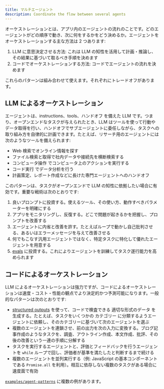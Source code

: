 ```yaml
---
title: マルチエージェント
description: Coordinate the flow between several agents
---
```


オーケストレーションとは、アプリ内のエージェントの流れのことです。どのエージェントがどの順序で動き、次に何をするかをどう決めるか。エージェントをオーケストレーションする主な方法は 2 つあります:

1. LLM に意思決定させる方法: これは LLM の知性を活用して計画・推論し、その結果に基づいて取るべき手順を決めます
2. コードでオーケストレーションする方法: コードでエージェントの流れを決めます

これらのパターンは組み合わせて使えます。それぞれにトレードオフがあります。

## LLM によるオーケストレーション

エージェントは、instructions、tools、ハンドオフ を備えた LLM です。つまり、オープンエンドなタスクが与えられたとき、LLM はツールを使って行動やデータ取得を行い、ハンドオフでサブエージェントに委任しながら、タスクへの取り組み方を自律的に計画できます。たとえば、リサーチ用のエージェントには次のようなツールを備えられます:

- Web 検索でオンライン情報を探す
- ファイル検索と取得で社内データや接続先を横断検索する
- コンピュータ操作 でコンピュータ上のアクションを実行する
- コード実行 でデータ分析を行う
- 計画策定、レポート作成などに長けた専門エージェントへのハンドオフ

このパターンは、タスクがオープンエンドで LLM の知性に依拠したい場合に有効です。重要な戦術は次のとおりです:

1. 良いプロンプトに投資する。使えるツール、その使い方、動作すべきパラメーターを明確にする
2. アプリをモニタリングし、反復する。どこで問題が起きるかを把握し、プロンプトを改善する
3. エージェントに内省と改善を許す。たとえばループで動かし自己批判させる、あるいはエラーメッセージを与えて改善させる
4. 何でもこなす汎用エージェントではなく、特定タスクに特化して優れたエージェントを用意する
5. [evals](https://platform.openai.com/docs/guides/evals) に投資する。これによりエージェントを訓練してタスク遂行能力を高められます

## コードによるオーケストレーション

LLM によるオーケストレーションは強力ですが、コードによるオーケストレーションは速度・コスト・性能の観点でより決定的かつ予測可能になります。一般的なパターンは次のとおりです:

- [structured outputs](https://platform.openai.com/docs/guides/structured-outputs) を使って、コードで検査できる 適切な形式のデータ を生成する。たとえば、タスクをいくつかの カテゴリー に分類するようエージェントに依頼し、そのカテゴリーに基づいて次のエージェントを選ぶ
- 複数のエージェントを連鎖させ、前の出力を次の入力に変換する。ブログ記事作成のようなタスクを、調査、アウトライン作成、本文作成、批評、その後の改善という一連の手順に分解する
- タスクを実行するエージェントと、評価とフィードバックを行うエージェントを `while` ループで回し、評価者が基準を満たしたと判断するまで続ける
- 複数のエージェントを並列実行する（例: JavaScript の基本コンポーネントである `Promise.all` を利用）。相互に依存しない複数のタスクがある場合に速度面で有効

[`examples/agent-patterns`](https://github.com/openai/openai-agents-js/tree/main/examples/agent-patterns) に複数の例があります。
